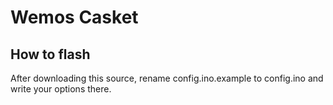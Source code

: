 # Wemos Casket

## How to flash
After downloading this source, rename config.ino.example to config.ino and write your options there.